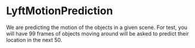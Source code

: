 # LyftMotionPrediction
We are predicting the motion of the objects in a given scene. For test, you will have 99 frames of objects moving around will be asked to predict their location in the next 50.
